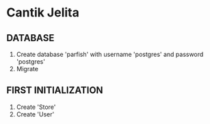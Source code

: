 # Cantik Jelita

## DATABASE
1. Create database 'parfish' with username 'postgres' and password 'postgres'
2. Migrate

## FIRST INITIALIZATION
1. Create 'Store' 
2. Create 'User'